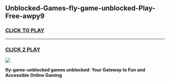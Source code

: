 
## Unblocked-Games-fly-game-unblocked-Play-Free-awpy9
<h3>
<a href="https://premium76.site?title=fly-game-unblocked&ref=18A1">CLICK TO PLAY</a></h3>
<hr>

<h3>
<a href="https://premium76.site?title=fly-game-unblocked&ref=18A1">CLICK 2 PLAY</a>
  
</h3>

<a href="https://premium76.site?title=fly-game-unblocked&ref=18A1"><img src="https://clearcache.store/games.png"></a>


**fly-game-unblocked games unblocked: Your Gateway to Fun and Accessible Online Gaming**
